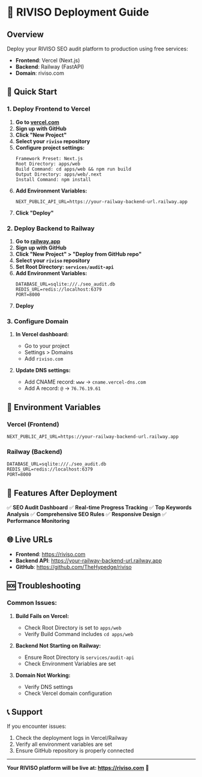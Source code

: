 # 🚀 RIVISO Deployment Guide

## Overview
Deploy your RIVISO SEO audit platform to production using free services:
- **Frontend**: Vercel (Next.js)
- **Backend**: Railway (FastAPI)
- **Domain**: riviso.com

## 🎯 Quick Start

### 1. Deploy Frontend to Vercel

1. **Go to [vercel.com](https://vercel.com)**
2. **Sign up with GitHub**
3. **Click "New Project"**
4. **Select your `riviso` repository**
5. **Configure project settings:**
   ```
   Framework Preset: Next.js
   Root Directory: apps/web
   Build Command: cd apps/web && npm run build
   Output Directory: apps/web/.next
   Install Command: npm install
   ```
6. **Add Environment Variables:**
   ```
   NEXT_PUBLIC_API_URL=https://your-railway-backend-url.railway.app
   ```
7. **Click "Deploy"**

### 2. Deploy Backend to Railway

1. **Go to [railway.app](https://railway.app)**
2. **Sign up with GitHub**
3. **Click "New Project" > "Deploy from GitHub repo"**
4. **Select your `riviso` repository**
5. **Set Root Directory: `services/audit-api`**
6. **Add Environment Variables:**
   ```
   DATABASE_URL=sqlite:///./seo_audit.db
   REDIS_URL=redis://localhost:6379
   PORT=8000
   ```
7. **Deploy**

### 3. Configure Domain

1. **In Vercel dashboard:**
   - Go to your project
   - Settings > Domains
   - Add `riviso.com`
   
2. **Update DNS settings:**
   - Add CNAME record: `www` → `cname.vercel-dns.com`
   - Add A record: `@` → `76.76.19.61`

## 🔧 Environment Variables

### Vercel (Frontend)
```
NEXT_PUBLIC_API_URL=https://your-railway-backend-url.railway.app
```

### Railway (Backend)
```
DATABASE_URL=sqlite:///./seo_audit.db
REDIS_URL=redis://localhost:6379
PORT=8000
```

## 📱 Features After Deployment

✅ **SEO Audit Dashboard**
✅ **Real-time Progress Tracking**
✅ **Top Keywords Analysis**
✅ **Comprehensive SEO Rules**
✅ **Responsive Design**
✅ **Performance Monitoring**

## 🌐 Live URLs

- **Frontend**: https://riviso.com
- **Backend API**: https://your-railway-backend-url.railway.app
- **GitHub**: https://github.com/TheHypedge/riviso

## 🆘 Troubleshooting

### Common Issues:

1. **Build Fails on Vercel:**
   - Check Root Directory is set to `apps/web`
   - Verify Build Command includes `cd apps/web`

2. **Backend Not Starting on Railway:**
   - Ensure Root Directory is `services/audit-api`
   - Check Environment Variables are set

3. **Domain Not Working:**
   - Verify DNS settings
   - Check Vercel domain configuration

## 📞 Support

If you encounter issues:
1. Check the deployment logs in Vercel/Railway
2. Verify all environment variables are set
3. Ensure GitHub repository is properly connected

---

**Your RIVISO platform will be live at: https://riviso.com** 🎉
